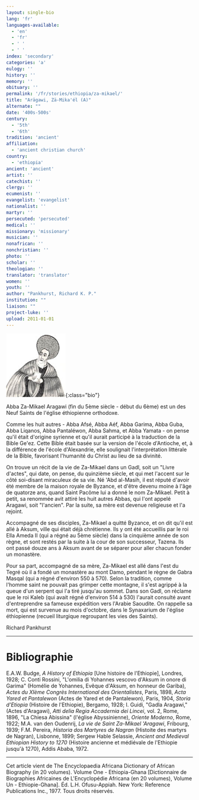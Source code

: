 ```yaml
---
layout: single-bio
lang: 'fr'
languages-available:
  - 'en'
  - 'fr'
  - ' '
  - ' '
index: 'secondary'
categories: 'a'
eulogy: ''
history: ''
memory: ''
obituary: ''
permalink: '/fr/stories/ethiopia/za-mikael/'
title: "Arägawi, Zä-Mika'él (A)"
alternate: ""
date: '400s-500s'
century:
  - '5th'
  - '6th'
tradition: 'ancient'
affiliation:
  - 'ancient christian church'
country:
  - 'ethiopia'
ancient: 'ancient'
artist: ''
catechist: ''
clergy: ''
ecumenist: ''
evangelist: 'evangelist'
nationalist: ''
martyr: ''
persecuted: 'persecuted'
medical: ''
missionary: 'missionary'
musician: ''
nonafrican: ''
nonchristian: ''
photo: ''
scholar: ''
theologian: ''
translator: 'translator'
women: ''
youth: ''
author: "Pankhurst, Richard K. P."
institution: ""
liaison: ""
project-luke: ''
upload: 2011-01-01
---
```


![Za-Mikael Aragawi](/images/bio-pics/ethiopia/za-mikael/za_mikael.jpg){:class="bio"}

Abba Za-Mikael Aragawi (fin du 5ème siècle - début du 6ème) est un des Neuf Saints de l'église éthiopienne orthodoxe.

Comme les huit autres - Abba Afsé, Abba Aéf, Abba Garima, Abba Guba, Abba Liqanos, Abba Pantaléwon, Abba Sahma, et Abba Yamata - on pense qu'il était d'origine syrienne et qu'il aurait participé à la traduction de la Bible Ge'ez. Cette Bible était basée sur la version de l'école d'Antioche, et, à la différence de l'école d'Alexandrie, elle soulignait l'interprétation littérale de la Bible, favorisant l'humanité du Christ au lieu de sa divinité.

On trouve un récit de la vie de Za-Mikael dans un Gadl, soit un "Livre d'actes", qui date, on pense, du quinzième siècle, et qui met l'accent sur le côté soi-disant miraculeux de sa vie. Né 'Abd al-Masih, il est réputé d'avoir été membre de la maison royale de Byzance, et d'être devenu moine à l'âge de quatorze ans, quand Saint Pacôme lui a donné le nom Za-Mikael. Petit à petit, sa renommée avit attiré les huit autres Abbas, qui l'ont appelé Aragawi, soit "l'ancien". Par la suite, sa mère est devenue religieuse et l'a rejoint.

Accompagné de ses disciples, Za-Mikael a quitté Byzance, et on dit qu'il est allé à Aksum, ville qui était déjà chrétienne. Ils y ont été accueillis par le roi Ella Ameda II (qui a régné au 5ème siècle) dans la cinquième année de son règne, et sont restés par la suite à la cour de son successeur, Tazena. Ils ont passé douze ans à Aksum avant de se séparer pour aller chacun fonder un monastère.

Pour sa part, accompagné de sa mère, Za-Mikael est allé dans l'est du Tegré où il a fondé un monastère au mont Damo, pendant le règne de Gabra Masqal (qui a régné d'environ 550 à 570). Selon la tradition, comme l'homme saint ne pouvait pas grimper cette montagne, il s'est agrippé à la queue d'un serpent qui l'a tiré jusqu'au sommet. Dans son Gadl, on réclame que le roi Kaleb (qui avait régné d'environ 514 à 530) l'aurait consulté avant d'entreprendre sa fameuse expédition vers l'Arabie Saoudite. On rappelle sa mort, qui est survenue au mois d'octobre, dans le Synaxarium de l'église éthiopienne (recueil liturgique regroupant les vies des Saints).

Richard Pankhurst

---

# Bibliographie

E.A.W. Budge, *A History of Ethiopia* [Une histoire de l'Ethiopie], Londres, 1928; C. Conti Rossini, "L'omilia di Yohannes vescovo d'Aksum in onore di Garima" (Homélie de Yohannes, Evêque d'Aksum, en honneur de Gariba), *Actes du XIème Congrès International des Orientalistes*, Paris, 1898, *Acta Yared et Pantalewon* (Actes de Yared et de Pantalewon), Paris, 1904, *Storia d'Etiopia* (Histoire de l'Ethiopie), Bergamo, 1928; I. Guidi, "Gadla Aragawi," (Actes d'Aragawi), *Atti delia Regia Accadernia dei Lincei*, vol. 2, Rome, 1896, "La Chiesa Abissina" (l'église Abyssinienne), *Oriente Moderno*, Rome, 1922; M.A. van den Oudenrij, *La vie de Saint Za-Mikael 'Aragawi*, Fribourg, 1939; F.M. Pereira, *Historia dos Martyres de Nagran* (Histoite des martyrs de Nagran), Lisbonne, 1899; Sergew Hable Selassie, *Ancient and Medieval Ethiopian History to 1270* (Histoire ancienne et médiévale de l'Ethiopie jusqu'à 1270), Addis Ababa, 1972.

---

Cet article vient de The Encyclopaedia Africana Dictionary of African Biography (in 20 volumes). Volume One - Ethiopia-Ghana [Dictionnaire de Biographies Africaines de L'Encyclopédie Africana (en 20 volumes), Volume Un - Ethiopie-Ghana]. Éd. L.H. Ofusu-Appiah. New York: Reference Publications Inc., 1977. Tous droits réservés.
